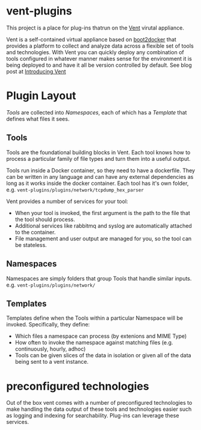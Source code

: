 # vent-plugins
This project is a place for plug-ins thatrun on the [Vent](https://github.com/CyberReboot/vent) virutal appliance.

Vent is a self-contained virtual appliance based on [boot2docker](http://boot2docker.io/) that provides a platform to collect and analyze data across a flexible set of tools and technologies. With Vent you can quickly deploy any combination of tools configured in whatever manner makes sense for the environment it is being deployed to and have it all be version controlled by default. See blog post at [Introducing Vent](https://blog.cyberreboot.org/introducing-vent-1d883727b624#.61kl2jgm1)

# Plugin Layout

*Tools* are collected into *Namespaces*, each of which has a *Template* that defines what files it sees.

## Tools
Tools are the foundational building blocks in Vent. Each tool knows how to process a particular family of file types and turn them into a useful output.

Tools run inside a Docker container, so they need to have a dockerfile. They can be written in any language and can have any external dependencies as long as it works inside the docker container. Each tool has it's own folder, e.g. `vent-plugins/plugins/network/tcpdump_hex_parser`

Vent provides a number of services for your tool:
 - When your tool is invoked, the first argument is the path to the file that the tool should process.
 - Additional services like rabbitmq and syslog are automatically attached to the container.
 - File management and user output are managed for you, so the tool can be stateless.

## Namespaces
Namespaces are simply folders that group Tools that handle similar inputs. e.g. `vent-plugins/plugins/network/`

## Templates
Templates define when the Tools within a particular Namespace will be invoked. Specifically, they define:

 - Which files a namespace can process (by extenions and MIME Type)
 - How often to invoke the namespace against matching files (e.g. continuously, hourly, adhoc)
 - Tools can be given slices of the data in isolation or given all of the data being sent to a vent instance. 

# preconfigured technologies
Out of the box vent comes with a number of preconfigured technologies to make handling the data output of these tools and technologies easier such as logging and indexing for searchability. Plug-ins can leverage these services.

